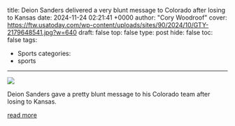 title: Deion Sanders delivered a very blunt message to Colorado after losing to Kansas
date: 2024-11-24 02:21:41 +0000
author: "Cory Woodroof"
cover: https://ftw.usatoday.com/wp-content/uploads/sites/90/2024/10/GTY-2179648541.jpg?w=640
draft: false
top: false
type: post
hide: false
toc: false
tags:
  - Sports
categories:
  - sports
---

![](https://ftw.usatoday.com/wp-content/uploads/sites/90/2024/10/GTY-2179648541.jpg?w=640)

Deion Sanders gave a pretty blunt message to his Colorado team after losing to Kansas.

[read more](https://ftw.usatoday.com/2024/11/deion-sanders-blunt-message-colorado-loss-kansas)
